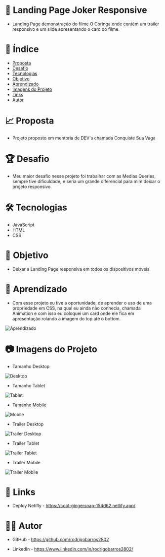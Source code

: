 # :triangular_ruler: Landing Page Joker Responsive
* Landing Page demonstração do filme O Coringa onde contém um trailer responsivo e um slide apresentando o card do filme.

# :memo: Índice
* [Proposta](https://github.com/rodrigobarros2802/landingpage-joker-responsive#chart_with_upwards_trend-proposta)
* [Desafio](https://github.com/rodrigobarros2802/landingpage-joker-responsive#trophy-desafio)
* [Tecnologias](https://github.com/rodrigobarros2802/landingpage-joker-responsive#hammer_and_wrench-tecnologias)
* [Objetivo](https://github.com/rodrigobarros2802/landingpage-joker-responsive#dart-objetivo)
* [Aprendizado](https://github.com/rodrigobarros2802/landingpage-joker-responsive/blob/master/README.md#open_book-aprendizado)
* [Imagens do Projeto](https://github.com/rodrigobarros2802/landingpage-joker-responsive#camera-imagens-do-projeto)
* [Links](https://github.com/rodrigobarros2802/landingpage-joker-responsive#link-links)
* [Autor](https://github.com/rodrigobarros2802/landingpage-joker-responsive#technologist-autor)

# :chart_with_upwards_trend: Proposta
* Projeto proposto em mentoria de DEV's chamada Conquiste Sua Vaga

# :trophy: Desafio
* Meu maior desafio nesse projeto foi trabalhar com as Medias Queries, sempre tive dificuldade, e seria um grande diferencial para mim deixar o projeto responsivo.

# :hammer_and_wrench: Tecnologias
* JavaScript
* HTML
* CSS

# :dart: Objetivo
* Deixar a Landing Page responsiva em todos os dispositivos móveis.

# :open_book: Aprendizado
* Com esse projeto eu tive a oportunidade, de aprender o uso de uma propriedade em CSS, na qual eu ainda não conhecia, chamada Animation e com isso eu coloquei um card onde ele fica em apresentação rolando a imagem do top até o bottom.

![Aprendizado](https://github.com/rodrigobarros2802/landingpage-joker-responsive/blob/d3458e698612aa7ad7aa1046268132bfb9681ec5/assets/img/print%20aprendizado.png)

# :camera: Imagens do Projeto
* Tamanho Desktop

![Desktop](https://github.com/rodrigobarros2802/landingpage-joker-responsive/blob/ecbf4c8ea9d14b765704d2401e21d4a7a9a38e6b/assets/img/print%20desktop.png)

* Tamanho Tablet

![Tablet](https://github.com/rodrigobarros2802/landingpage-joker-responsive/blob/ecbf4c8ea9d14b765704d2401e21d4a7a9a38e6b/assets/img/print%20tablet.png)

* Tamanho Mobile

![Mobile](https://github.com/rodrigobarros2802/landingpage-joker-responsive/blob/ecbf4c8ea9d14b765704d2401e21d4a7a9a38e6b/assets/img/print%20mobile.png)

* Trailer Desktop

![Trailer Desktop](https://github.com/rodrigobarros2802/landingpage-joker-responsive/blob/ecbf4c8ea9d14b765704d2401e21d4a7a9a38e6b/assets/img/print%20trailer%20desktop.png)

* Trailer Tablet

![Trailer Tablet](https://github.com/rodrigobarros2802/landingpage-joker-responsive/blob/ecbf4c8ea9d14b765704d2401e21d4a7a9a38e6b/assets/img/print%20trailer%20tablet.png)

* Trailer Mobile

![Trailer Mobile](https://github.com/rodrigobarros2802/landingpage-joker-responsive/blob/ecbf4c8ea9d14b765704d2401e21d4a7a9a38e6b/assets/img/print%20trailer%20mobile.png)

# :link: Links
* Deploy Netifly - https://cool-gingersnap-154d62.netlify.app/

# :technologist: Autor
* GitHub - 
https://github.com/rodrigobarros2802

* LinkedIn - 
https://www.linkedin.com/in/rodrigobarros2802/
